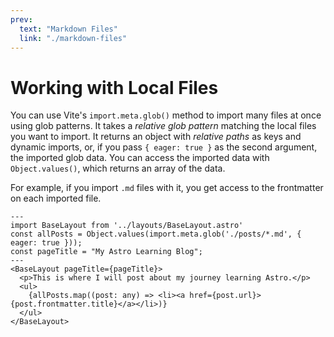 ```yaml
---
prev:
  text: "Markdown Files"
  link: "./markdown-files"
---
```


# Working with Local Files

You can use Vite's `import.meta.glob()` method to import many files at once using glob patterns. It takes a _relative glob pattern_ matching the local files you want to import. It returns an object with _relative paths_ as keys and dynamic imports, or, if you pass `{ eager: true }` as the second argument, the imported glob data. You can access the imported data with `Object.values()`, which returns an array of the data.

For example, if you import `.md` files with it, you get access to the frontmatter on each imported file.

```astro {3,9}
---
import BaseLayout from '../layouts/BaseLayout.astro'
const allPosts = Object.values(import.meta.glob('./posts/*.md', { eager: true }));
const pageTitle = "My Astro Learning Blog";
---
<BaseLayout pageTitle={pageTitle}>
  <p>This is where I will post about my journey learning Astro.</p>
  <ul>
    {allPosts.map((post: any) => <li><a href={post.url}>{post.frontmatter.title}</a></li>)}
  </ul>
</BaseLayout>
```
